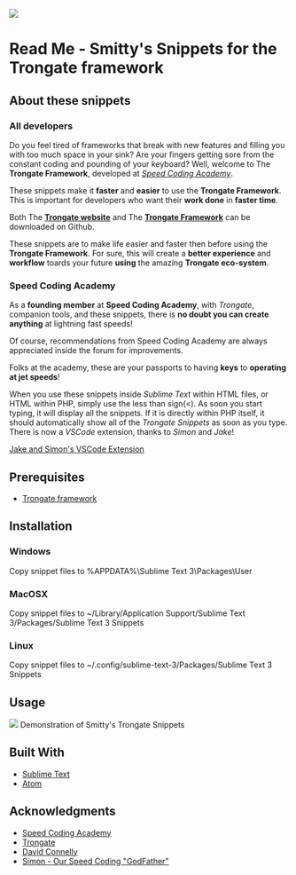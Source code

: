![](https://img.shields.io/badge/Trongate%20Framework-eco--system-blue)


# Read Me - Smitty's Snippets for the Trongate framework

## About these snippets

### All developers

Do you feel tired of frameworks that break with new features and filling you with too much space in your sink? Are your fingers getting sore from the constant coding and pounding of your keyboard? Well, welcome to The __Trongate Framework__, developed at [_Speed Coding Academy_](https://www.speedcodingacademy.com).

These snippets make it __faster__ and __easier__ to use the __Trongate Framework__. This is important for developers who want their __work done__ in __faster time__.

Both The [__Trongate website__](https://trongate.io) and The [__Trongate Framework__](https://github.com/davidjconnelly/trongate-framework) can be downloaded on Github.

These snippets are to make life easier and faster then before using the __Trongate Framework__. For sure, this will create a __better experience__ and __workflow__ toards your future __using__ the amazing __Trongate eco-system__.

### Speed Coding Academy

As a __founding member__ at __Speed Coding Academy__,
with _Trongate_, companion tools, and these snippets, there is __no doubt you can create anything__ at lightning fast speeds!

Of course, recommendations from Speed Coding Academy are always appreciated inside the forum for improvements.

Folks at the academy, these are your passports to having __keys__ to __operating at jet speeds__!

When you use these snippets inside _Sublime Text_ within HTML files, or HTML within PHP, simply use the less than sign(<). As soon you start typing, it will display all the snippets. If it is directly within PHP itself, it should automatically show all of the _Trongate Snippets_ as soon as you type. There is now a _VSCode_ extension, thanks to _Simon_ and _Jake_!

[Jake and Simon's VSCode Extension](https://marketplace.visualstudio.com/items?itemName=jc-sf.trongate)

## Prerequisites

-   [Trongate framework](https://github.com/davidjconnelly/trongate)


## Installation

### Windows

Copy snippet files to %APPDATA%\Sublime Text 3\Packages\User

### MacOSX
Copy snippet files to ~/Library/Application Support/Sublime Text 3/Packages/Sublime Text 3 Snippets

### Linux
Copy snippet files to ~/.config/sublime-text-3/Packages/Sublime Text 3 Snippets

## Usage

[![](http://img.youtube.com/vi/UQX0XCdRRWo/0.jpg)](http://www.youtube.com/watch?v=UQX0XCdRRWo "Demonstration of Smitty's Trongate Snippets") 
Demonstration of Smitty's Trongate Snippets

## Built With

-   [Sublime Text](https://www.sublimetext.com)
-   [Atom](https://atom.io)

## Acknowledgments

-   [Speed Coding Academy](https://www.speedcodingacademy.com)
-   [Trongate](https://trongate.io)
-   [David Connelly](https://www.youtube.com/channel/UCtsojFV90CDh7uABAssuITw)
-   [Simon - Our Speed Coding "GodFather"](https://github.com/DaFa66)
